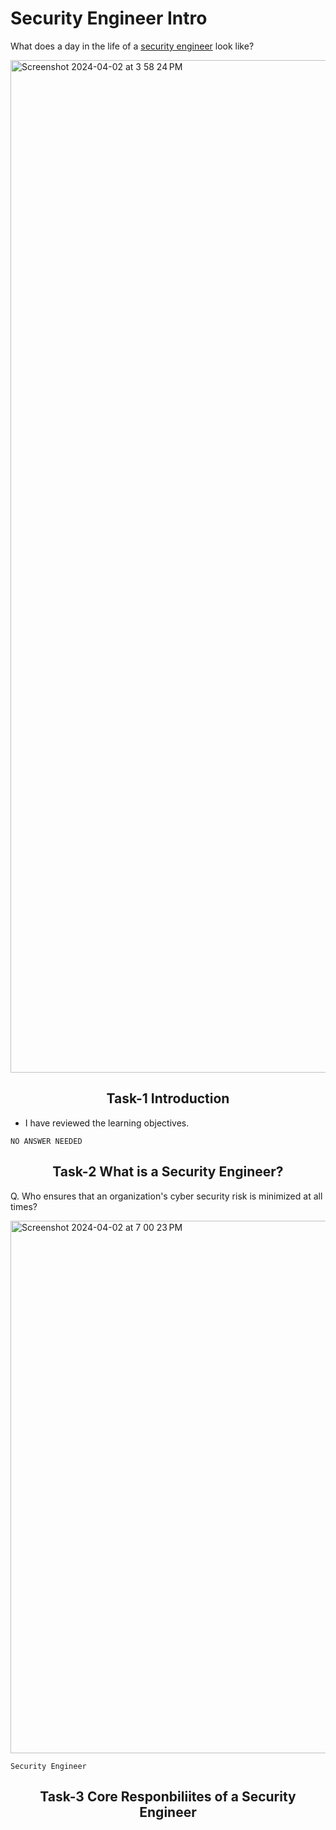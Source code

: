 # Security Engineer Intro

What does a day in the life of a [security engineer](https://tryhackme.com/r/room/securityengineerintro) look like?

<img width="1620" alt="Screenshot 2024-04-02 at 3 58 24 PM" src="https://github.com/Chrstphrcrtr/TryHackMe/assets/156831678/64db167c-9559-4ef1-9ab7-8ee17b2c68f7">

<h2 align="center">Task-1 Introduction</h2>

- I have reviewed the learning objectives.

`NO ANSWER NEEDED`

<h2 align="center">Task-2 What is a Security Engineer?</h2>

Q. Who ensures that an organization's cyber security risk is minimized at all times?

<img width="852" alt="Screenshot 2024-04-02 at 7 00 23 PM" src="https://github.com/Chrstphrcrtr/TryHackMe/assets/156831678/92f639df-cb97-4903-b775-49cd69c09e9e">

 `Security Engineer`

<h2 align="center">Task-3 Core Responbiliites of a Security Engineer</h2>
